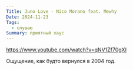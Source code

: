```yaml
---
Title: Juno Love - Nico Morano feat. Mewhy
Date: 2024-11-23
Tags:
  - слушаю
Summary: приятный хаус
---
```


https://www.youtube.com/watch?v=qNV1Zf70gXI

Ощущение, как будто вернулся в 2004 год.
